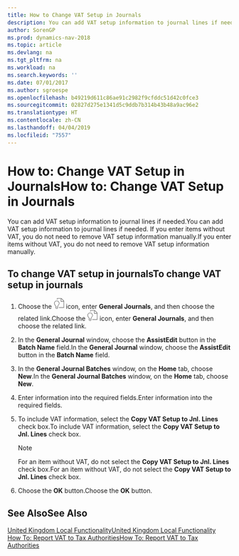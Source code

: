 ```yaml
---
title: How to Change VAT Setup in Journals
description: You can add VAT setup information to journal lines if needed. If you enter items without VAT, you do not need to remove VAT setup information manually.
author: SorenGP
ms.prod: dynamics-nav-2018
ms.topic: article
ms.devlang: na
ms.tgt_pltfrm: na
ms.workload: na
ms.search.keywords: ''
ms.date: 07/01/2017
ms.author: sgroespe
ms.openlocfilehash: b49219d611c86ae91c2982f9cfddc51d42c0fce3
ms.sourcegitcommit: 02827d275e1341d5c9ddb7b314b43b48a9ac96e2
ms.translationtype: HT
ms.contentlocale: zh-CN
ms.lasthandoff: 04/04/2019
ms.locfileid: "7557"
---
```

# <a name="how-to-change-vat-setup-in-journals"></a><span data-ttu-id="b8ac5-104">How to: Change VAT Setup in Journals</span><span class="sxs-lookup"><span data-stu-id="b8ac5-104">How to: Change VAT Setup in Journals</span></span>
<span data-ttu-id="b8ac5-105">You can add VAT setup information to journal lines if needed.</span><span class="sxs-lookup"><span data-stu-id="b8ac5-105">You can add VAT setup information to journal lines if needed.</span></span> <span data-ttu-id="b8ac5-106">If you enter items without VAT, you do not need to remove VAT setup information manually.</span><span class="sxs-lookup"><span data-stu-id="b8ac5-106">If you enter items without VAT, you do not need to remove VAT setup information manually.</span></span>  

## <a name="to-change-vat-setup-in-journals"></a><span data-ttu-id="b8ac5-107">To change VAT setup in journals</span><span class="sxs-lookup"><span data-stu-id="b8ac5-107">To change VAT setup in journals</span></span>  

1.  <span data-ttu-id="b8ac5-108">Choose the ![Search for Page or Report](../../media/ui-search/search_small.png "Search for Page or Report icon") icon, enter **General Journals**, and then choose the related link.</span><span class="sxs-lookup"><span data-stu-id="b8ac5-108">Choose the ![Search for Page or Report](../../media/ui-search/search_small.png "Search for Page or Report icon") icon, enter **General Journals**, and then choose the related link.</span></span>  
2.  <span data-ttu-id="b8ac5-109">In the **General Journal** window, choose the **AssistEdit** button in the **Batch Name** field.</span><span class="sxs-lookup"><span data-stu-id="b8ac5-109">In the **General Journal** window, choose the **AssistEdit** button in the **Batch Name** field.</span></span>  
3.  <span data-ttu-id="b8ac5-110">In the **General Journal Batches** window, on the **Home** tab, choose **New**.</span><span class="sxs-lookup"><span data-stu-id="b8ac5-110">In the **General Journal Batches** window, on the **Home** tab, choose **New**.</span></span>  
4.  <span data-ttu-id="b8ac5-111">Enter information into the required fields.</span><span class="sxs-lookup"><span data-stu-id="b8ac5-111">Enter information into the required fields.</span></span>  
5.  <span data-ttu-id="b8ac5-112">To include VAT information, select the **Copy VAT Setup to Jnl. Lines** check box.</span><span class="sxs-lookup"><span data-stu-id="b8ac5-112">To include VAT information, select the **Copy VAT Setup to Jnl. Lines** check box.</span></span>  

    > [!NOTE]  
    >  <span data-ttu-id="b8ac5-113">For an item without VAT, do not select the **Copy VAT Setup to Jnl. Lines** check box.</span><span class="sxs-lookup"><span data-stu-id="b8ac5-113">For an item without VAT, do not select the **Copy VAT Setup to Jnl. Lines** check box.</span></span>  

6.  <span data-ttu-id="b8ac5-114">Choose the **OK** button.</span><span class="sxs-lookup"><span data-stu-id="b8ac5-114">Choose the **OK** button.</span></span>  

## <a name="see-also"></a><span data-ttu-id="b8ac5-115">See Also</span><span class="sxs-lookup"><span data-stu-id="b8ac5-115">See Also</span></span>  
[<span data-ttu-id="b8ac5-116">United Kingdom Local Functionality</span><span class="sxs-lookup"><span data-stu-id="b8ac5-116">United Kingdom Local Functionality</span></span>](united-kingdom-local-functionality.md)   
[<span data-ttu-id="b8ac5-117">How To: Report VAT to Tax Authorities</span><span class="sxs-lookup"><span data-stu-id="b8ac5-117">How To: Report VAT to Tax Authorities</span></span>](../../finance-how-report-vat.md)
